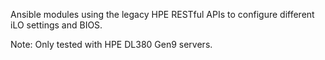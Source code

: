 Ansible modules using the legacy HPE RESTful APIs to configure different iLO settings and BIOS.

Note: Only tested with HPE DL380 Gen9 servers.
